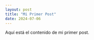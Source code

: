 ```yaml
---
layout: post
title: "Mi Primer Post"
date: 2024-07-06
---
```


Aquí está el contenido de mi primer post.
